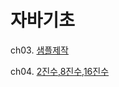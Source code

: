 # 자바기초

ch03. [샘플제작](https://github.com/Domo9610/java-study/tree/main/Chapter1/ch03)

ch04. [2진수,8진수,16진수](https://github.com/Domo9610/java-study/tree/main/Chapter1/ch04)
